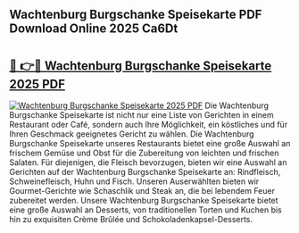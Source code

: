 ## Wachtenburg Burgschanke Speisekarte PDF Download Online 2025 Ca6Dt

# <h2><a href="http://gc9yn9.nevu.top/?p=Wachtenburg+Burgschanke+Speisekarte">🔗 👉🔴 Wachtenburg Burgschanke Speisekarte 2025 PDF</a></h2>

[![Wachtenburg Burgschanke Speisekarte 2025 PDF](https://i.imgur.com/dBaPXMq.png)](http://gc9yn9.nevu.top/?p=Wachtenburg+Burgschanke+Speisekarte)
Die Wachtenburg Burgschanke Speisekarte ist nicht nur eine Liste von Gerichten in einem Restaurant oder Café, sondern auch Ihre Möglichkeit, ein köstliches und für Ihren Geschmack geeignetes Gericht zu wählen. Die Wachtenburg Burgschanke Speisekarte unseres Restaurants bietet eine große Auswahl an frischem Gemüse und Obst für die Zubereitung von leichten und frischen Salaten. Für diejenigen, die Fleisch bevorzugen, bieten wir eine Auswahl an Gerichten auf der Wachtenburg Burgschanke Speisekarte an: Rindfleisch, Schweinefleisch, Huhn und Fisch. Unseren Auserwählten bieten wir Gourmet-Gerichte wie Schaschlik und Steak an, die bei lebendem Feuer zubereitet werden. Unsere Wachtenburg Burgschanke Speisekarte bietet eine große Auswahl an Desserts, von traditionellen Torten und Kuchen bis hin zu exquisiten Crème Brûlée und Schokoladenkapsel-Desserts.
